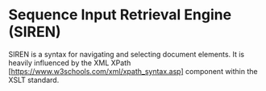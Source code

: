 # Sequence Input Retrieval Engine (SIREN) 
SIREN is a syntax for navigating and selecting document elements. It is heavily influenced by the XML XPath [https://www.w3schools.com/xml/xpath_syntax.asp] component within the XSLT standard.
